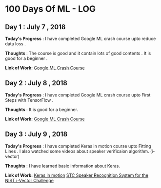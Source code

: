 # 100 Days Of ML - LOG

## Day 1 : July 7 , 2018
 
**Today's Progress** : I have completed Google ML crash course upto reduce data loss .

**Thoughts** : The course is good and it contain lots of good contents . It is good for a beginner .

**Link of Work:** [Google ML Crash Course](https://developers.google.com/machine-learning/crash-course/reducing-loss/video-lecture)

## Day 2 : July 8 , 2018

**Today's Progress** : I have completed Google ML crash course upto First Steps with TensorFlow .

**Thoughts** :  It is good for a beginner.

**Link of Work:**   [Google ML Crash Course](https://developers.google.com/machine-learning/crash-course/first-steps-with-tensorflow/video-lecture)

## Day 3 : July 9 , 2018


**Today's Progress** : I have completed Keras in motion course upto Fitting Lines . I also watched some videos about speaker verificaion algorithm. (i-vector)

**Thoughts** : I have learned basic information about Keras.  

**Link of Work:**  [Keras in motion](https://livevideo.manning.com/module/19_1_3/keras-in-motion/installation-and-basics/fitting-lines?)
[STC Speaker Recognition System for the NIST i-Vector Challenge](https://www.superlectures.com/odyssey2014/stc-speaker-recognition-system-for-the-nist-i-vector-challenge)
